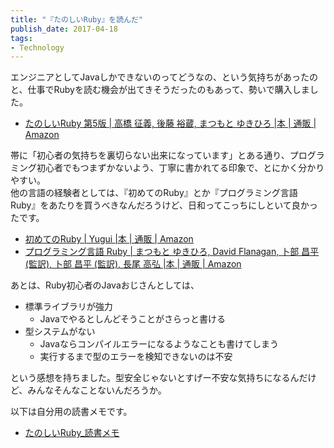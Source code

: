 ```yaml
---
title: "『たのしいRuby』を読んだ"
publish_date: 2017-04-18
tags:
- Technology
---
```


エンジニアとしてJavaしかできないのってどうなの、という気持ちがあったのと、仕事でRubyを読む機会が出てきそうだったのもあって、勢いで購入しました。

- [たのしいRuby 第5版 | 高橋 征義, 後藤 裕蔵, まつもと ゆきひろ |本 | 通販 | Amazon](https://www.amazon.co.jp/dp/4797386290/)

帯に「初心者の気持ちを裏切らない出来になっています」とある通り、プログラミング初心者でもつまずかないよう、丁寧に書かれてる印象で、とにかく分かりやすい。  
他の言語の経験者としては、『初めてのRuby』とか『プログラミング言語 Ruby』をあたりを買うべきなんだろうけど、日和ってこっちにしといて良かったです。

- [初めてのRuby | Yugui |本 | 通販 | Amazon](https://www.amazon.co.jp/dp/4873113679)
- [プログラミング言語 Ruby | まつもと ゆきひろ, David Flanagan, 卜部 昌平 (監訳), 卜部 昌平 (監訳), 長尾 高弘 |本 | 通販 | Amazon](https://www.amazon.co.jp/dp/4873113946/)

あとは、Ruby初心者のJavaおじさんとしては、

- 標準ライブラリが強力
    - Javaでやるとしんどそうことがさらっと書ける
- 型システムがない
    - Javaならコンパイルエラーになるようなことも書けてしまう
    - 実行するまで型のエラーを検知できないのは不安

という感想を持ちました。型安全じゃないとすげー不安な気持ちになるんだけど、みんなそんなことないんだろうか。

以下は自分用の読書メモです。

- [たのしいRuby_読書メモ](https://gist.github.com/gushernobindsme/dc4622859de874a2ac18636ded79ef6f)